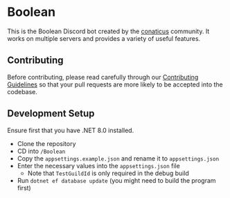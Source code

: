 # Boolean
This is the Boolean Discord bot created by the [conaticus](https://discord.gg/nhdq8Hp33B) community. It works on multiple servers and provides a variety of useful features.

## Contributing
Before contributing, please read carefully through our [Contributing Guidelines](https://github.com/conaticusgrp/boolean-revamp/blob/develop/CONTRIBUTING.md) so that your pull requests are more likely to be accepted into the codebase.

## Development Setup
Ensure first that you have .NET 8.0 installed.

- Clone the repository
- CD into `/Boolean`
- Copy the `appsettings.example.json` and rename it to `appsettings.json`
- Enter the necessary values into the `appsettings.json` file
    - Note that `TestGuildId` is only required in the debug build
- Run `dotnet ef database update` (you might need to build the program first)